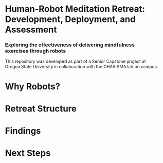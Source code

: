 # Human-Robot Meditation Retreat: Development, Deployment, and Assessment
### Exploring the effectiveness of delivering mindfulness exercises through robots

This repository was developed as part of a Senior Capstone project at Oregon State University in collaboration with the CHARISMA lab on campus. 

# Why Robots?

# Retreat Structure

# Findings

# Next Steps
